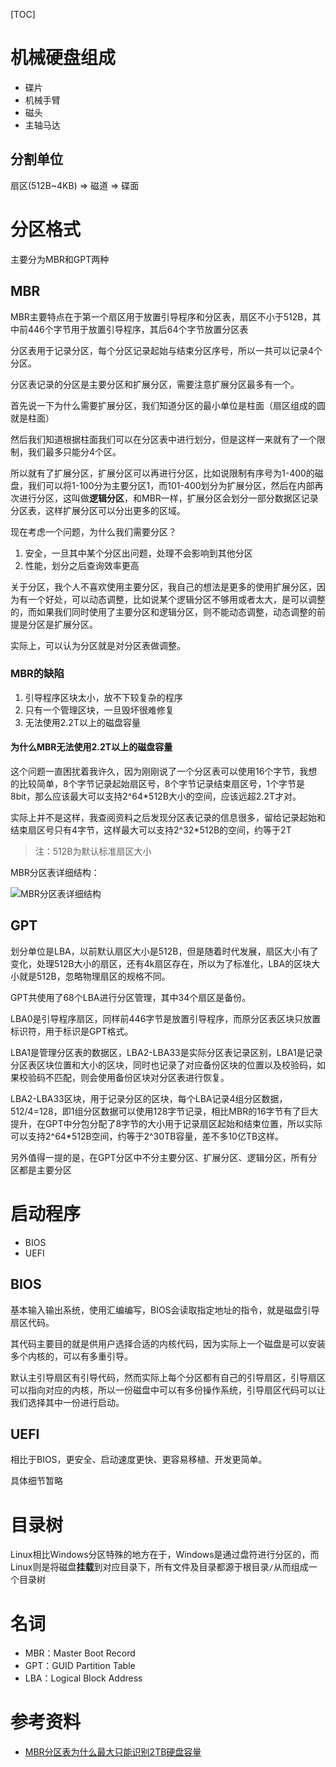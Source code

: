 [TOC]

# 机械硬盘组成
- 碟片
- 机械手臂
- 磁头
- 主轴马达

## 分割单位
扇区(512B~4KB) => 磁道 => 碟面

# 分区格式
主要分为MBR和GPT两种

## MBR
MBR主要特点在于第一个扇区用于放置引导程序和分区表，扇区不小于512B，其中前446个字节用于放置引导程序，其后64个字节放置分区表

分区表用于记录分区，每个分区记录起始与结束分区序号，所以一共可以记录4个分区。

分区表记录的分区是主要分区和扩展分区，需要注意扩展分区最多有一个。

首先说一下为什么需要扩展分区，我们知道分区的最小单位是柱面（扇区组成的圆就是柱面）

然后我们知道根据柱面我们可以在分区表中进行划分，但是这样一来就有了一个限制，我们最多只能分4个区。

所以就有了扩展分区，扩展分区可以再进行分区，比如说限制有序号为1-400的磁盘，我们可以将1-100分为主要分区1，而101-400划分为扩展分区，然后在内部再次进行分区，这叫做**逻辑分区**，和MBR一样，扩展分区会划分一部分数据区记录分区表，这样扩展分区可以分出更多的区域。

现在考虑一个问题，为什么我们需要分区？
1. 安全，一旦其中某个分区出问题，处理不会影响到其他分区
2. 性能，划分之后查询效率更高

关于分区，我个人不喜欢使用主要分区，我自己的想法是更多的使用扩展分区，因为有一个好处，可以动态调整，比如说某个逻辑分区不够用或者太大，是可以调整的，而如果我们同时使用了主要分区和逻辑分区，则不能动态调整，动态调整的前提是分区是扩展分区。

实际上，可以认为分区就是对分区表做调整。

### MBR的缺陷
1. 引导程序区块太小，放不下较复杂的程序
2. 只有一个管理区块，一旦毁坏很难修复
3. 无法使用2.2T以上的磁盘容量

#### 为什么MBR无法使用2.2T以上的磁盘容量
这个问题一直困扰着我许久，因为刚刚说了一个分区表可以使用16个字节，我想的比较简单，8个字节记录起始扇区号，8个字节记录结束扇区号，1个字节是8bit，那么应该最大可以支持2^64*512B大小的空间，应该远超2.2T才对。

实际上并不是这样，我查阅资料之后发现分区表记录的信息很多，留给记录起始和结束扇区号只有4字节，这样最大可以支持2^32*512B的空间，约等于2T

> 注：512B为默认标准扇区大小

MBR分区表详细结构：

![MBR分区表详细结构](https://img-blog.csdnimg.cn/img_convert/35c28f3db7d3565ae1d7d1280da94b30.gif)

## GPT
划分单位是LBA，以前默认扇区大小是512B，但是随着时代发展，扇区大小有了变化，处理512B大小的扇区，还有4k扇区存在，所以为了标准化，LBA的区块大小就是512B，忽略物理扇区的规格不同。

GPT共使用了68个LBA进行分区管理，其中34个扇区是备份。

LBA0是引导程序扇区，同样前446字节是放置引导程序，而原分区表区块只放置标识符，用于标识是GPT格式。

LBA1是管理分区表的数据区，LBA2-LBA33是实际分区表记录区别，LBA1是记录分区表区块位置和大小的区块，同时也记录了对应备份区块的位置以及校验码，如果校验码不匹配，则会使用备份区块对分区表进行恢复。

LBA2-LBA33区块，用于记录分区的区块，每个LBA记录4组分区数据，512/4=128，即1组分区数据可以使用128字节记录，相比MBR的16字节有了巨大提升，在GPT中分包分配了8字节的大小用于记录扇区起始和结束位置，所以实际可以支持2^64*512B空间，约等于2^30TB容量，差不多10亿TB这样。

另外值得一提的是，在GPT分区中不分主要分区、扩展分区、逻辑分区，所有分区都是主要分区

# 启动程序
- BIOS
- UEFI

## BIOS
基本输入输出系统，使用汇编编写，BIOS会读取指定地址的指令，就是磁盘引导扇区代码。

其代码主要目的就是供用户选择合适的内核代码，因为实际上一个磁盘是可以安装多个内核的，可以有多重引导。

默认主引导扇区有引导代码，然而实际上每个分区都有自己的引导扇区，引导扇区可以指向对应的内核，所以一份磁盘中可以有多份操作系统，引导扇区代码可以让我们选择其中一份进行启动。

## UEFI
相比于BIOS，更安全、启动速度更快、更容易移植、开发更简单。

具体细节暂略

# 目录树
Linux相比Windows分区特殊的地方在于，Windows是通过盘符进行分区的，而Linux则是将磁盘**挂载**到对应目录下，所有文件及目录都源于根目录`/`从而组成一个目录树

# 名词
- MBR：Master Boot Record 
- GPT：GUID Partition Table
- LBA：Logical Block Address

# 参考资料
- [MBR分区表为什么最大只能识别2TB硬盘容量](https://blog.csdn.net/liuxiao723846/article/details/120013643)
